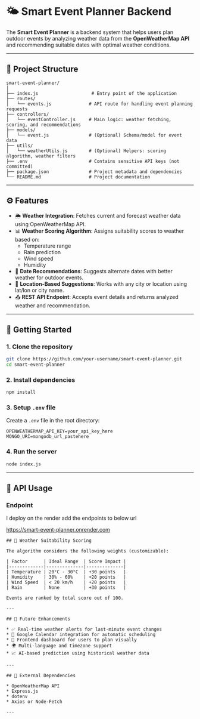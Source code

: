 # 🌤️ Smart Event Planner Backend
The **Smart Event Planner** is a backend system that helps users plan outdoor events by analyzing weather data from the **OpenWeatherMap API** and recommending suitable dates with optimal weather conditions.

---

## 📁 Project Structure

```
smart-event-planner/
│
├── index.js                    # Entry point of the application
├── routes/
│   └── events.js              # API route for handling event planning requests
├── controllers/
│   └── eventController.js     # Main logic: weather fetching, scoring, and recommendations
├── models/
│   └── event.js               # (Optional) Schema/model for event data
├── utils/
│   └── weatherUtils.js        # (Optional) Helpers: scoring algorithm, weather filters
├── .env                       # Contains sensitive API keys (not committed)
├── package.json               # Project metadata and dependencies
└── README.md                  # Project documentation
```

---

## ⚙️ Features

- 🌦️ **Weather Integration**: Fetches current and forecast weather data using OpenWeatherMap API.
- 📊 **Weather Scoring Algorithm**: Assigns suitability scores to weather based on:
  - Temperature range
  - Rain prediction
  - Wind speed
  - Humidity
- 📅 **Date Recommendations**: Suggests alternate dates with better weather for outdoor events.
- 📌 **Location-Based Suggestions**: Works with any city or location using lat/lon or city name.
- 📤 **REST API Endpoint**: Accepts event details and returns analyzed weather and recommendation.

---

## 🚀 Getting Started

### 1. Clone the repository

```bash
git clone https://github.com/your-username/smart-event-planner.git
cd smart-event-planner
```

### 2. Install dependencies

```bash
npm install
```

### 3. Setup `.env` file

Create a `.env` file in the root directory:

```env
OPENWEATHERMAP_API_KEY=your_api_key_here
MONGO_URI=mongodb_url_pastehere
```

### 4. Run the server

```bash
node index.js
```

---

## 📡 API Usage

### Endpoint

I deploy on the render add the endpoints to below url

https://smart-event-planner.onrender.com

```http
## 🧠 Weather Suitability Scoring

The algorithm considers the following weights (customizable):

| Factor      | Ideal Range  | Score Impact |
|-------------|--------------|--------------|
| Temperature | 20°C - 30°C  | +30 points   |
| Humidity    | 30% - 60%    | +20 points   |
| Wind Speed  | < 20 km/h    | +20 points   |
| Rain        | None         | +30 points   |

Events are ranked by total score out of 100.

---

## 📌 Future Enhancements

* ✅ Real-time weather alerts for last-minute event changes
* 📆 Google Calendar integration for automatic scheduling
* 📱 Frontend dashboard for users to plan visually
* 🌍 Multi-language and timezone support
* 📈 AI-based prediction using historical weather data

---

## 🔗 External Dependencies

* OpenWeatherMap API
* Express.js
* dotenv
* Axios or Node-Fetch

---

